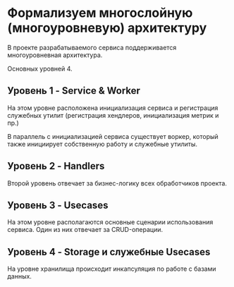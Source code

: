 # Формализуем многослойную (многоуровневую) архитектуру

В проекте разрабатываемого сервиса поддерживается многоуровневная архитектура. 

Основных уровней 4.

## Уровень 1 - Service & Worker

На этом уровне расположена инициализация сервиса и регистрация служебных утилит (регистрация хендлеров, инициализация метрик и пр.)

В параллель с инициализацией сервиса существует воркер, который также инициирует собственную работу и служебные утилиты. 

## Уровень 2 - Handlers

Второй уровень отвечает за бизнес-логику всех обработчиков проекта. 

## Уровень 3 - Usecases

На этом уровне располагаются основные сценарии использования сервиса. Один из них отвечает за CRUD-операции. 

## Уровень 4 - Storage и служебные Usecases

На уровне хранилища происходит инкапсуляция по работе с базами данных. 